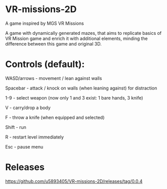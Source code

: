 # VR-missions-2D
A game inspired by MGS VR Missions

A game with dynamically generated mazes, that aims to replicate basics of VR Mission game and enrich it with additional elements, minding the difference between this game and original 3D.

# Controls (default):

WASD/arrows - movement / lean against walls

Spacebar - attack / knock on walls (when leaning against) for distraction

1-9 - select weapon (now only 1 and 3 exist: 1 bare hands, 3 knife)

V - carry/drop a body

F - throw a knife (when equipped and selected)

Shift - run

R - restart level immediately

Esc - pause menu

# Releases

https://github.com/u5893405/VR-missions-2D/releases/tag/0.0.4
